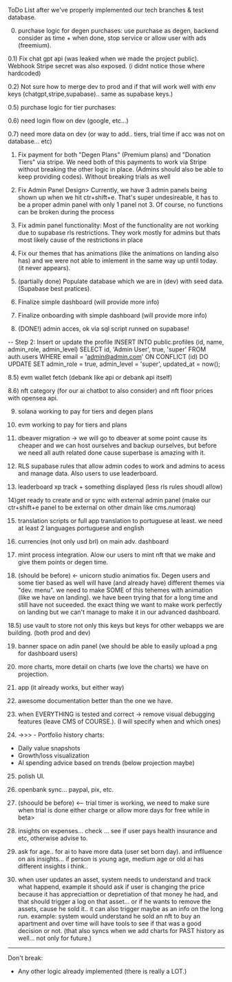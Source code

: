 ToDo List after we've properly implemented our tech branches & test database.

0) purchase logic for degen purchases: use purchase as degen, backend consider as time + when done, stop service or allow user with ads (freemium).

0.1) Fix chat gpt api (was leaked when we made the project public). Webhook Stripe secret was also exposed. (i didnt notice those where hardcoded)

0.2) Not sure how to merge dev to prod and if that will work well with env keys (chatgpt,stripe,supabase).. same as supabase keys.)

0.5) purchase logic for tier purchases:

0.6) need login flow on dev (google, etc...)

0.7) need more data on dev (or way to add.. tiers, trial time if acc was not on database... etc)

1) Fix payment for both "Degen Plans" (Premium plans) and "Donation Tiers" via stripe. We need both of this payments to work via Stripe without breaking the other logic in place. (Admins should also be able to keep providing codes). Without breaking trials as well

2) Fix Admin Panel Design>
Currently, we have 3 admin panels being shown up when we hit ctr+shift+e. That's super undesireable, it has to be a proper admin panel with only 1 panel not 3. Of course, no functions can be broken during the process

3) Fix admin panel functionality:
Most of the functionality are not working due to supabase rls restrictions. They work mostly for admins but thats most likely cause of the restrictions in place

4) Fix our themes that has animations (like the animations on landing also has) and we were not able to imlement in the same way up until today. (it never appears).

5) (partially done) Populate database which we are in (dev) with seed data. (Supabase best pratices).

6) Finalize simple dashboard (will provide more info)

7) Finalize onboarding with simple dashboard (will provide more info)

8) (DONE!) admin acces, ok via sql script runned on supabase!

-- Step 2: Insert or update the profile
INSERT INTO public.profiles (id, name, admin_role, admin_level)
SELECT id, 'Admin User', true, 'super'
FROM auth.users
WHERE email = 'admin@admin.com'
ON CONFLICT (id) 
DO UPDATE SET 
  admin_role = true,
  admin_level = 'super',
  updated_at = now();

8.5) evm wallet fetch (debank like api or debank api itself)

8.6) nft category (for our ai chatbot to also consider) and nft floor prices with opensea api.
  
9) solana working to pay for tiers and degen plans

10) evm working to pay for tiers and plans

11) dbeaver migration -> we will go to dbeaver at some point cause its cheaper and we can host ourselves and backup ourselves, but before we need all auth related done cause superbase is amazing with it.

12) RLS supabase rules that allow admin codes to work and admins to acess and manage data. Also users to use leaderboard.

13) leaderboard xp track + something displayed (less rls rules shoudl allow)

14)get ready to create and or sync with external admin panel (make our ctr+shift+e panel to be external on other dmain like cms.numoraq)

15) translation scripts or full app translation to portuguese at least. we need at least 2 languages portuguese and english

16) currencies (not only usd brl) on main adv. dashboard

17) mint process integration. Alow our users to mint nft that we make and give them points or degen time.

18) (should be before) <- unicorn studio animatios fix. Degen users and some tier based as well will have (and already have) different themes via "dev. menu". we need to make SOME of this tehemes with animation (like we have on landing). we have been trying that for a long time and still have not suceeded. the exact thing we want to make work perfectly on landing but we can't manage to make it in our advanced dashboard.

18.5) use vault to store not only this keys but keys for other webapps we are building. (both prod and dev)

19) banner space on adin panel (we should be able to easily upload a png for dashboard users)

20) more charts, more detail on charts (we love the charts) we have on projection.

21) app (it already works, but either way)

22) awesome documentation better than the one we have.

23) when EVERYTHING is tested and correct -> remove visual debugging features (leave CMS of COURSE.). (I will specify when and which ones)

24) ->>> - Portfolio history charts:
  - Daily value snapshots
  - Growth/loss visualization
  - AI spending advice based on trends
  (below projection maybe)

25) polish UI.

26) openbank sync... paypal, pix, etc.

27) (shoould be before) <-- trial timer is working, we need to make sure when trial is done either charge or allow more days for free while in beta>

28) insights on expenses... check ... see if user pays health insurance and etc, otherwise advise to.

29) ask for age.. for ai to have more data (user set born day). and inflluence on ais insights... if person is young age, medium age or old ai has different insights i think..

30) when user updates an asset, system needs to understand and track what happend, example it should ask if user is changing the price because it has appreciattion or depretiation of that money he had, and that should trigger a log on that asset... or if he wants to remove the assets, cause he sold it.. it can also trigger maybe as an info on the long run. example: system would understand he sold an nft to buy an apartment and over time will have tools to see if that was a good decision or not. (that also syncs when we add charts for PAST history as well... not only for future.)

--------

Don't break:

- Any other logic already implemented (there is really a LOT.)